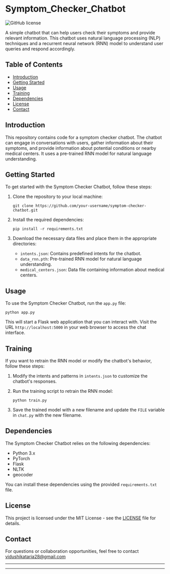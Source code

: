 # Symptom_Checker_Chatbot

![GitHub license](https://img.shields.io/badge/license-MIT-blue.svg)

A simple chatbot that can help users check their symptoms and provide relevant information. This chatbot uses natural language processing (NLP) techniques and a recurrent neural network (RNN) model to understand user queries and respond accordingly.

## Table of Contents

- [Introduction](#introduction)
- [Getting Started](#getting-started)
- [Usage](#usage)
- [Training](#training)
- [Dependencies](#dependencies)
- [License](#license)
- [Contact](#Contact)

## Introduction

This repository contains code for a symptom checker chatbot. The chatbot can engage in conversations with users, gather information about their symptoms, and provide information about potential conditions or nearby medical centers. It uses a pre-trained RNN model for natural language understanding.

## Getting Started

To get started with the Symptom Checker Chatbot, follow these steps:

1. Clone the repository to your local machine:

   ```
   git clone https://github.com/your-username/symptom-checker-chatbot.git
   ```

2. Install the required dependencies:

   ```
   pip install -r requirements.txt
   ```

3. Download the necessary data files and place them in the appropriate directories:
   - `intents.json`: Contains predefined intents for the chatbot.
   - `data_rnn.pth`: Pre-trained RNN model for natural language understanding.
   - `medical_centers.json`: Data file containing information about medical centers.

## Usage

To use the Symptom Checker Chatbot, run the `app.py` file:

```
python app.py
```

This will start a Flask web application that you can interact with. Visit the URL `http://localhost:5000` in your web browser to access the chat interface.

## Training

If you want to retrain the RNN model or modify the chatbot's behavior, follow these steps:

1. Modify the intents and patterns in `intents.json` to customize the chatbot's responses.

2. Run the training script to retrain the RNN model:

   ```
   python train.py
   ```

3. Save the trained model with a new filename and update the `FILE` variable in `chat.py` with the new filename.

## Dependencies

The Symptom Checker Chatbot relies on the following dependencies:

- Python 3.x
- PyTorch
- Flask
- NLTK
- geocoder

You can install these dependencies using the provided `requirements.txt` file.

## License

This project is licensed under the MIT License - see the [LICENSE](LICENSE) file for details.

## Contact

For questions or collaboration opportunities, feel free to contact vidushikataria28@gmail.com

---

---